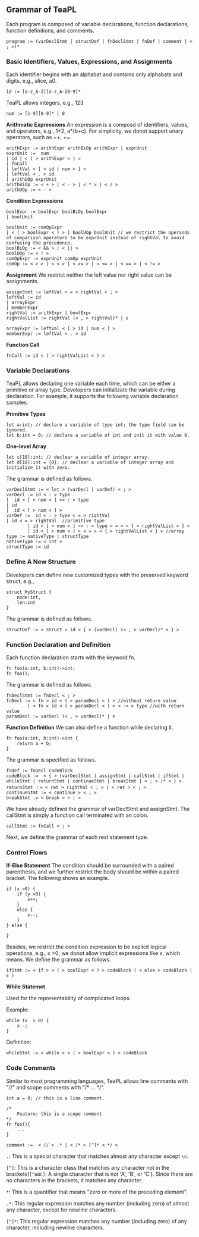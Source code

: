 ## Grammar of TeaPL

Each program is composed of variable declarations, function declarations, function definitions, and comments.

```
program := (varDeclStmt | structDef | fnDeclStmt | fnDef | comment | < ; >)*
```

### Basic Identifiers, Values, Expressions, and Assignments

Each identifier begins with an alphabat and contains only alphabats and digits, e.g., alice, a0.

```
id := [a-z_A-Z][a-z_A-Z0-9]*   
```

TeaPL allows integers, e.g., 123
```
num := [1-9][0-9]* | 0
```

**Arithmatic Expressions**
An expression is a composd of identifiers, values,  and operators, e.g., 1+2, a*(b+c). For simplicity, we donot support unary operators, such as ++, +=.

```
arithExpr := arithExpr arithBiOp arithExpr | exprUnit
exprUnit :=  num 
| id | < ( > arithExpr < ) > 
| fnCall 
| leftVal < [ > id | num < ] > 
| leftVal < . > id 
| arithUOp exprUnit
arithBiOp := < + > | < - > | < * > | < / >
arithUOp := < - >
```

**Condition Expressions**

```
boolExpr := boolExpr boolBiOp boolExpr 
| boolUnit

boolUnit := comOpExpr
| < ( > boolExpr < ) > | boolUOp boolUnit // we restrict the operands of comparison operators to be exprUnit instead of rightVal to avoid confusing the precedence.
boolBiOp := < && > | < || >
boolUOp := < ! >
comOpExpr := exprUnit comOp exprUnit 
comOp := < > > | < < > | < >= > | < <= > | < == > | < != >
```

**Assignment**
We restrict neither the left value nor right value can be assignments.

```
assignStmt := leftVal < = > rightVal < ; >  
leftVal := id 
| arrayExpr
| memberExpr
rightVal := arithExpr | boolExpr
rightValList := rightVal (< , > rightVal)* | ϵ

arrayExpr := leftVal < [ > id | num < ] > 
memberExpr := leftVal < . > id
```

**Function Call**

```
fnCall := id < ( > rightValList < ) >
```

### Variable Declarations

TeaPL allows declaring one variable each time, which can be either a primitive or array type. Developers can initializate the variable during declaration. For example, it supports the following variable declaration samples.

**Primitive Types**

```
let a:int; // declare a variable of type int; the type field can be ignored.
let b:int = 0; // declare a variable of int and init it with value 0.
```
**One-level Array**

```
let c[10]:int; // declear a variable of integer array.
let d[10]:int = {0}; // declear a variable of integer array and initialize it with zero.
```

The grammar is defined as follows.
 ```
varDeclStmt := < let > (varDecl | varDef) < ; >   
varDecl := id < : > type 
|  id < [ > num < ] >< : > type 
| id 
|  id < [ > num < ] >
varDef :=  id < : > type < = > rightVal 
| id < = > rightVal  //primitive type
         | id < [ > num < ] >< : > type < = > < { > rightValList < } > 
         | id < [ > num < ] > < = > < { > rightValList < } > //array
type := nativeType | structType
nativeType := < int >
structType := id
 ```

### Define A New Structure

Developers can define new customized types with the preserved keyword struct, e.g., 
```
struct MyStruct { 
    node:int, 
    len:int  
}
```

The grammar is defined as follows.
 ```
structDef := < struct > id < { > (varDecl) (< , > varDecl)* < } >
 ```

### Function Declaration and Definition

Each function declaration starts with the keyword fn.
```
fn foo(a:int, b:int)->int;
fn foo();
```

The grammar is defined as follows.
```
fnDeclStmt := fnDecl < ; >
fnDecl := < fn > id < ( > paramDecl < ) > //without return value
        | < fn > id < ( > paramDecl < ) > < -> > type //with return value
paramDecl := varDecl (< , > varDecl)* | ϵ
```

**Function Definition**
We can also define a function while declaring it.
```
fn foo(a:int, b:int)->int {
    return a + b;
} 
```

The grammar is specified as follows.
```
fnDef := fnDecl codeBlock  
codeBlock :=  < { > (varDeclStmt | assignStmt | callStmt | ifStmt | whileStmt | returnStmt | continueStmt | breakStmt | < ; > )* < } > 
returnStmt ：= < ret > rightVal < ; > | < ret > < ; >
continueStmt := < continue > < ; >
breakStmt := < break > < ; >
```

We have already defined the grammar of varDeclStmt and assignStmt. The callStmt is simply a function call terminated with an colon.

```
callStmt := fnCall < ; >
```
Next, we define the grammar of each rest statement type.

### Control Flows

**If-Else Statement**
The condition should be surrounded with a paired parenthesis, and we further restrict the  body should be within a paired bracket. The following shows an example.

```
if (x >0) {
    if (y >0) {
        x++;
    }
    else {
        x--;
    }
} else {

}

```

Besides, we restrict the condition expression to be explicit logical operations, e.g., x >0; we donot allow implicit expressions like x, which means.  We define the grammar as follows.
```
ifStmt := < if > < ( > boolExpr < ) > codeBlock ( < else > codeBlock | ϵ )
```

**While Statemet**

Used for the representability of complicated loops.

Example:
```
while (x  > 0) {
    x--;
}
```

Definition:

```
whileStmt := < while > < ( > boolExpr < ) > codeBlock
```

### Code Comments 

Similar to most programming languages, TeaPL allows line comments with "//" and scope comments with "/* ... */".
```
int a = 0; // this is a line comment.

/*
    Feature: this is a scope comment
*/  
fn foo(){
    ...
}
```

```
comment :=  < // > .* | < /* > [^]* < */ >  
```
`.`: This is a special character that matches almost any character except `\n`.

`[^]`: This is a character class that matches any character not in the brackets(`[^ABC]`: A single character that is not 'A', 'B', or 'C'). Since there are no characters in the brackets, it matches any character.

`*`: This is a quantifier that means "zero or more of the preceding element".

`.*`: This regular expression matches any number (including zero) of almost any character, except for newline characters.

`[^]*`: This regular expression matches any number (including zero) of any character, including newline characters. 
